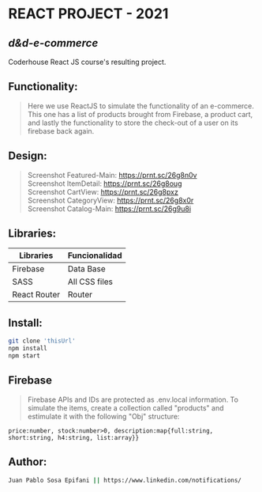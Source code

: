 # REACT PROJECT - 2021
## _d&d-e-commerce_

Coderhouse React JS course's resulting project.

## Functionality:

> Here we use ReactJS to simulate the functionality of an e-commerce.
> This one has a list of products brought from Firebase,
> a product cart, and lastly the functionality to
> store the check-out of a user on its firebase back again.

## Design: 

> Screenshot Featured-Main: https://prnt.sc/26g8n0v <br>
> Screenshot ItemDetail: https://prnt.sc/26g8oug <br>
> Screenshot CartView: https://prnt.sc/26g8pxz <br>
> Screenshot CategoryView: https://prnt.sc/26g8x0r <br>
> Screenshot Catalog-Main: https://prnt.sc/26g9u8i 

## Libraries: 

| Libraries | Funcionalidad |
| ------ | ------ |
| Firebase | Data Base |
| SASS | All CSS files |
| React Router | Router |

## Install: 

```sh
git clone 'thisUrl'
npm install
npm start
```

## Firebase

> Firebase APIs and IDs are protected as .env.local information.
> To simulate the items, create a collection called "products"
> and estimulate it with the following "Obj" structure:
```product {category:"digitaldice"/"sourcebook , featured:boolean, img:string, name:string,
price:number, stock:number>0, description:map{full:string, short:string, h4:string, list:array}}
```

## Author: 
```sh
Juan Pablo Sosa Epifani || https://www.linkedin.com/notifications/
```
